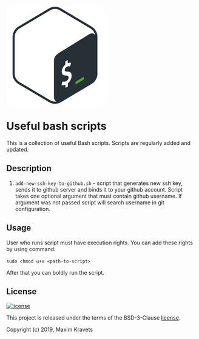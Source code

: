 ![bash logo](assets/logo.png)

Useful bash scripts
===============

This is a collection of useful Bash scripts. Scripts are regularly added and updated.

Description
-----

1. `add-new-ssh-key-to-github.sh` - script that generates new ssh key, sends it to github server and binds it to your github account. Script takes one optional argument that must contain github username. If argument was not passed script will search username in git configuration. 

Usage
-----

User who runs script must have execution rights. You can add these rights by using command:

`sudo chmod u+x <path-to-script>`

After that you can boldly run the script.

License
-------

[![license](https://img.shields.io/badge/license-BSD--3--Clause-green.svg)](LICENSE)

This project is released under the terms of the BSD-3-Clause [license](LICENSE).

Copyright (c) 2019, Maxim Kravets